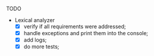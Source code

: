 TODO

- Lexical analyzer
   - [x] verify if all requirements were addressed;
   - [x] handle exceptions and print them into the console;
   - [x] add logs;
   - [x] do more tests;